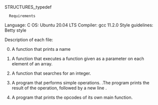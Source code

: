 STRUCTURES,,typedef

      Requirements
Language: C OS: Ubuntu 20.04 LTS Compiler: gcc 11.2.0 Style guidelines: Betty style

   Description of each file:

0. A function that prints a name

1. A function that executes a function given as a parameter on each element of an array.

2. A function that searches for an integer.

3. A program that performs simple operations.
 .The program prints the result of the operation, followed by a new   line
 .
4. A program that prints the opcodes of its own main function.
